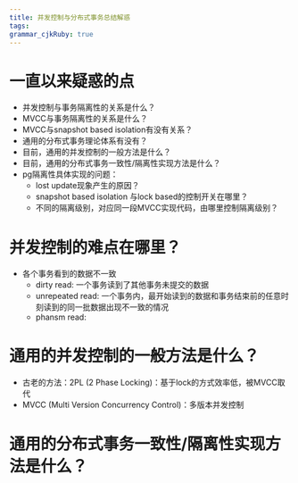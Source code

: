 ```yaml
---
title: 并发控制与分布式事务总结解惑
tags: 
grammar_cjkRuby: true
---
```

# 一直以来疑惑的点
- 并发控制与事务隔离性的关系是什么？
- MVCC与事务隔离性的关系是什么？
- MVCC与snapshot based isolation有没有关系？
- 通用的分布式事务理论体系有没有？
- 目前，通用的并发控制的一般方法是什么？
- 目前，通用的分布式事务一致性/隔离性实现方法是什么？
- pg隔离性具体实现的问题：
	- lost update现象产生的原因？
	- snapshot based isolation 与lock based的控制开关在哪里？
	- 不同的隔离级别，对应同一段MVCC实现代码，由哪里控制隔离级别？
	
	
# 并发控制的难点在哪里？
- 各个事务看到的数据不一致
	- dirty read: 一个事务读到了其他事务未提交的数据
	- unrepeated read: 一个事务内，最开始读到的数据和事务结束前的任意时刻读到的同一批数据出现不一致的情况
	- phansm read: 
	
# 通用的并发控制的一般方法是什么？
- 古老的方法：2PL (2 Phase Locking)：基于lock的方式效率低，被MVCC取代
- MVCC (Multi Version Concurrency Control)：多版本并发控制
	


# 通用的分布式事务一致性/隔离性实现方法是什么？


